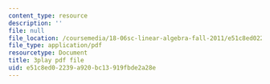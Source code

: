 ```yaml
---
content_type: resource
description: ''
file: null
file_location: /coursemedia/18-06sc-linear-algebra-fall-2011/e51c8ed02239a920bc13919fbde2a28e_2IdtqGM6KWU.pdf
file_type: application/pdf
resourcetype: Document
title: 3play pdf file
uid: e51c8ed0-2239-a920-bc13-919fbde2a28e
---
```

